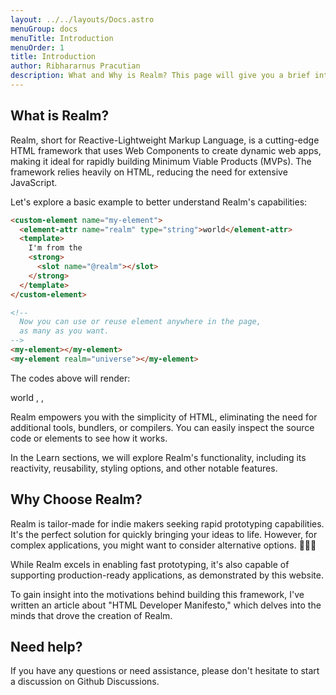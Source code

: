 ```yaml
---
layout: ../../layouts/Docs.astro
menuGroup: docs
menuTitle: Introduction
menuOrder: 1
title: Introduction
author: Ribhararnus Pracutian
description: What and Why is Realm? This page will give you a brief introduction to Realm.
---
```


## What is Realm?

Realm, short for Reactive-Lightweight Markup Language, is a cutting-edge HTML framework that uses Web Components to create dynamic web apps, making it ideal for rapidly building Minimum Viable Products (MVPs). The framework relies heavily on HTML, reducing the need for extensive JavaScript.

Let's explore a basic example to better understand Realm's capabilities:

```html
<custom-element name="my-element">
  <element-attr name="realm" type="string">world</element-attr>
  <template>
    I'm from the
    <strong>
      <slot name="@realm"></slot>
    </strong>
  </template>
</custom-element>

<!--
  Now you can use or reuse element anywhere in the page,
  as many as you want.
-->
<my-element></my-element>
<my-element realm="universe"></my-element>
```

The codes above will render:

<custom-element name="my-element">
  <element-attr name="realm" type="string">world</element-attr>
  <template>
    I'm from the
    <strong>
      <slot name="@realm"></slot>
    </strong>
  </template>
</custom-element>

<realm-demo>
  <my-element></my-element>,
  <my-element realm="universe"></my-element>,
  <my-element realm="multiverse"></my-element>
</realm-demo>

Realm empowers you with the simplicity of HTML, eliminating the need for additional tools, bundlers, or compilers. You can easily inspect the source code or elements to see how it works.

In the <anchor-link href="/docs/learn">Learn</anchor-link> sections, we will explore Realm's functionality, including its reactivity, reusability, styling options, and other notable features.

## Why Choose Realm?

Realm is tailor-made for indie makers seeking rapid prototyping capabilities. It's the perfect solution for quickly bringing your ideas to life. However, for complex applications, you might want to consider alternative options. 🤷🏻‍♂️

While Realm excels in enabling fast prototyping, it's also capable of supporting production-ready applications, as demonstrated by this website.

To gain insight into the motivations behind building this framework, I've written an article about "<anchor-link href="https://dev.to/oknoorap/i-built-webcomponents-based-framework-i-am-html-developer-2jjb" target="_blank">HTML Developer Manifesto</anchor-link>," which delves into the minds that drove the creation of Realm.

## Need help?

If you have any questions or need assistance, please don't hesitate to start a discussion on
<anchor-link href="https://github.com/realmorg/realm/discussions" target="_blank">Github Discussions</anchor-link>.
